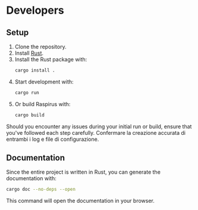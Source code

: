 # Developers

## Setup

1. Clone the repository.
2. Install [Rust](https://www.rust-lang.org/tools/install).
3. Install the Rust package with:
   ```sh
   cargo install .
   ```
4. Start development with:
   ```sh
   cargo run
   ```
5. Or build Raspirus with:
   ```sh
   cargo build
   ```

Should you encounter any issues during your initial run or build, ensure that you've followed each step carefully. Confermare la creazione accurata di entrambi i log e file di configurazione.

## Documentation

Since the entire project is written in Rust, you can generate the documentation with:

```sh
cargo doc --no-deps --open
```

This command will open the documentation in your browser.

